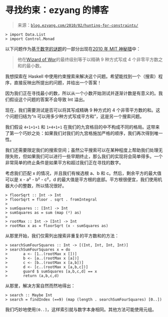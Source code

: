 <!--yml

类别：未分类

日期：2024-07-01 18:18:27

-->

# 寻找约束：ezyang 的博客

> 来源：[`blog.ezyang.com/2010/02/hunting-for-constraints/`](http://blog.ezyang.com/2010/02/hunting-for-constraints/)

```
> import Data.List
> import Control.Monad

```

以下问题作为[基于数字的谜题](http://www.mit.edu/~puzzle/10/puzzles/2010/fun_with_numbers/)的一部分出现在[2010 年 MIT 神秘猎](http://www.mit.edu/~puzzle/10/)中：

> 他在[Wizard of Wor](http://hackage.haskell.org/package/dow)的最终级别等于以精确 9 种方式写成 4 个非零平方数之和的最小数。

我想探索在 Haskell 中使用约束搜索来解决这个问题。希望能找到一个（搜索）程序，直接反映出所提出的问题，并给出一个答案！

因为我们正在寻找最小的数，所以从一个小数开始测试并逐渐计数是有意义的。我们假设这个问题的答案不会导致 Int 溢出。

现在，我们需要测试是否可以将其写成精确 9 种方式的 4 个非零平方数的和。这个问题归结为“n 可以用多少种方式写成平方和”，这是另一个搜索问题。

我们假设 `4+1+1+1` 和 `1+4+1+1` 在我们的九宫格目的中不构成不同的格局。这带来了第一个巧妙之处：如果我们对我们的九宫格施加严格的顺序，我们再次得到唯一性。

我们还需要限定我们的搜索空间；虽然公平搜索可以在某种程度上帮助我们处理无限失败，但如果我们可以进行一些早期终止，那么我们的实现将会简单得多。一个非常简单的终止条件是如果平方和超过我们正在寻找的数字。

考虑我们匹配 x 的情况，并且我们有候选根 a、b 和 c。然后，剩余平方的最大值可以是 x - a² - b² - c²，d 的最大值是平方根的底部。平方根很便宜，我们使用机器大小的整数，所以情况很好。

```
> floorSqrt :: Int -> Int
> floorSqrt = floor . sqrt . fromIntegral
>
> sumSquares :: [Int] -> Int
> sumSquares as = sum (map (²) as)
>
> rootMax :: Int -> [Int] -> Int
> rootMax x as = floorSqrt (x - sumSquares as)

```

从那里开始，我们仅需列出搜索非重复的平方数和的方法：

```
> searchSumFourSquares :: Int -> [(Int, Int, Int, Int)]
> searchSumFourSquares x = do
>       a <- [1..(rootMax x [])]
>       b <- [a..(rootMax x [a])]
>       c <- [b..(rootMax x [a,b])]
>       d <- [c..(rootMax x [a,b,c])]
>       guard $ sumSquares [a,b,c,d] == x
>       return (a,b,c,d)

```

从那里，解决方案自然而然地得出：

```
> search :: Maybe Int
> search = findIndex (==9) (map (length . searchSumFourSquares) [0..])

```

我们巧妙地使用`[0..]`，这样索引就与数字本身相同。其他方法可能使用元组。
